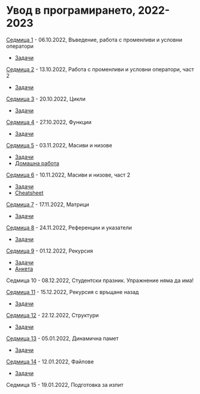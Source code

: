 # Увод в програмирането, 2022-2023


[Седмица 1](week01/) - 06.10.2022, Въведение, работа с променливи и условни оператори

* [Задачи](week01/tasks.md)

[Седмица 2](week02/) - 13.10.2022, Работа с променливи и условни оператори, част 2

* [Задачи](week02/tasks.md)

[Седмица 3](week03/) - 20.10.2022, Цикли

* [Задачи](week03/tasks.md)

[Седмица 4](week04/) - 27.10.2022, Функции

* [Задачи](week04/tasks.md)

[Седмица 5](week05/) - 03.11.2022, Масиви и низове

* [Задачи](week05/tasks.md)
* [Домашна работа](week05/homework/)

[Седмица 6](week06/) - 10.11.2022, Масиви и низове, част 2

* [Задачи](week06/tasks.md)
* [Cheatsheet](week06/arrays-cheatsheet.md)

[Седмица 7](week07/) - 17.11.2022, Матрици

* [Задачи](week07/tasks.md)

[Седмица 8](week08/) - 24.11.2022, Референции и указатели

* [Задачи](week08/tasks.md)

[Седмица 9](week09/) - 01.12.2022, Рекурсия

* [Задачи](week09/tasks.md)
* [Анкета](https://www.surveymonkey.com/r/ST93N8K)

Седмица 10 - 08.12.2022, Студентски празник. Упражнение няма да има!

[Седмица 11](week11/) - 15.12.2022, Рекурсия с връщане назад

* [Задачи](week11/tasks.md)

[Седмица 12](week12/) - 22.12.2022, Структури

* [Задачи](week12/tasks.md)

[Седмица 13](week13/) - 05.01.2022, Динамична памет

* [Задачи](week13/tasks.md)

[Седмица 14](week14/) - 12.01.2022, Файлове

* [Задачи](week14/tasks.md)

Седмица 15 - 19.01.2022, Подготовка за изпит